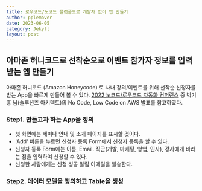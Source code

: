 ```yaml
---
title: 로우코드/노코드 플랫폼으로 개발자 없이 앱 만들기
author: pplemover
date: 2023-06-05
category: Jekyll
layout: post
---
```


## 아마존 허니코드로 선착순으로 이벤트 참가자 정보를 입력받는 앱 만들기

아마존 허니코드 (Amazon Honeycode) 로 사내 강의/이벤트를 위해 선착순 신청자를 받는 App을 빠르게 만들어 볼 수 있다. [2022 노코드/로우코드 자동화 컨퍼런스](https://itsight.zdnet.co.kr/conference/No_code-Low_code) 중 박기흥 님(솔루션즈 아키텍트)의 No Code, Low Code on AWS 발표를 참고하였다.

### Step1. 만들고자 하는 App을 정의

- 첫 화면에는 세미나 안내 및 소개 페이지를 표시할 것이다. 
- 'Add' 버튼을 누르면 신청자 등록 Form에서 신청자 등록을 할 수 있다.
- 신청자 등록 Form에는 이름, Email. 직군(개발, 마케팅, 영업, 인사), 강사에게 바라는 점을 입력하여 신청할 수 있다.
- 신청한 사람에게는 신청 성공 알림 이메일을 발송한다. 

### Step2. 데이터 모델을 정의하고 Table을 생성